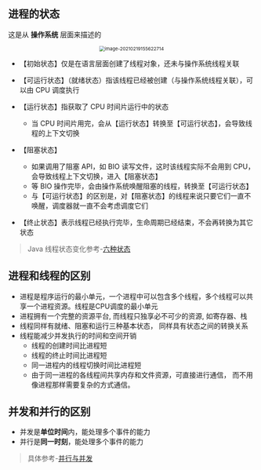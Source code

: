 ## 进程的状态

这是从 **操作系统** 层面来描述的

<center><img src="https://ning-wang.oss-cn-beijing.aliyuncs.com/blog-imags/image-20210219155622714.png" alt="image-20210219155622714" style="zoom:67%;" /></center>

* 【初始状态】仅是在语言层面创建了线程对象，还未与操作系统线程关联

* 【可运行状态】（就绪状态）指该线程已经被创建（与操作系统线程关联），可以由 CPU 调度执行
* 【运行状态】指获取了 CPU 时间片运行中的状态
  * 当 CPU 时间片用完，会从【运行状态】转换至【可运行状态】，会导致线程的上下文切换
* 【阻塞状态】
  * 如果调用了阻塞 API，如 BIO 读写文件，这时该线程实际不会用到 CPU，会导致线程上下文切换，进入【阻塞状态】
  * 等 BIO 操作完毕，会由操作系统唤醒阻塞的线程，转换至【可运行状态】
  * 与【可运行状态】的区别是，对【阻塞状态】的线程来说只要它们一直不唤醒，调度器就一直不会考虑调度它们
* 【终止状态】表示线程已经执行完毕，生命周期已经结束，不会再转换为其它状态

> Java 线程状态变化参考-[六种状态](https://book.ironblog.cn/#/god/java_concurrent/%E5%85%AD%E7%A7%8D%E7%8A%B6%E6%80%81)

## 进程和线程的区别

* 进程是程序运行的最小单元，一个进程中可以包含多个线程，多个线程可以共享一个进程资源。线程是CPU调度的最小单元
* 进程拥有一个完整的资源平台,  而线程只独享必不可少的资源, 如寄存器、栈
* 线程同样有就绪、阻塞和运行三种基本状态， 同样具有状态之间的转换关系
* 线程能减少并发执行的时间和空间开销
  * 线程的创建时间比进程短
  * 线程的终止时间比进程短
  * 同一进程内的线程切换时间比进程短
  * 由于同一进程的各线程间共享内存和文件资源，可直接进行通信， 而不用像进程那样需要复杂的方式通信。

## 并发和并行的区别

* 并发是**单位时间**内，能处理多个事件的能力
* 并行是**同一时刻**，能处理多个事件的能力

> 具体参考-[并行与并发](https://book.ironblog.cn/#/god/java_concurrent/%E5%B9%B6%E8%A1%8C%E4%B8%8E%E5%B9%B6%E5%8F%91)


